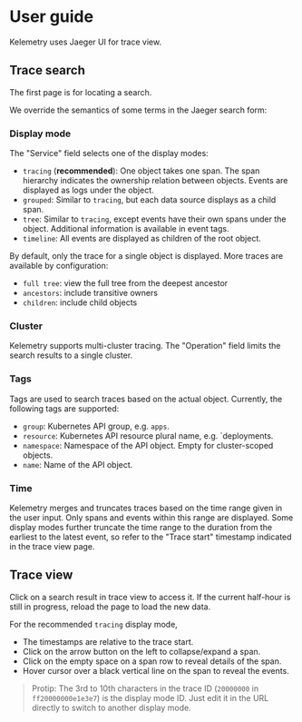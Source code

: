 # User guide

Kelemetry uses Jaeger UI for trace view.

## Trace search

The first page is for locating a search.

We override the semantics of some terms in the Jaeger search form:

### Display mode

The "Service" field selects one of the display modes:

- `tracing` (**recommended**): One object takes one span.
  The span hierarchy indicates the ownership relation between objects.
  Events are displayed as logs under the object.
- `grouped`: Similar to `tracing`, but each data source displays as a child span.
- `tree`: Similar to `tracing`, except events have their own spans under the object.
  Additional information is available in event tags.
- `timeline`: All events are displayed as children of the root object.

By default, only the trace for a single object is displayed.
More traces are available by configuration:

- `full tree`: view the full tree from the deepest ancestor
- `ancestors`: include transitive owners
- `children`: include child objects

### Cluster

Kelemetry supports multi-cluster tracing.
The "Operation" field limits the search results to a single cluster.

### Tags

Tags are used to search traces based on the actual object.
Currently, the following tags are supported:

- `group`: Kubernetes API group, e.g. `apps`.
- `resource`: Kubernetes API resource plural name, e.g. `deployments.
- `namespace`: Namespace of the API object. Empty for cluster-scoped objects.
- `name`: Name of the API object.

### Time

Kelemetry merges and truncates traces based on the time range given in the user input.
Only spans and events within this range are displayed.
Some display modes further truncate the time range to the duration from the earliest to the latest event,
so refer to the "Trace start" timestamp indicated in the trace view page.

## Trace view

Click on a search result in trace view to access it.
If the current half-hour is still in progress, reload the page to load the new data.

For the recommended `tracing` display mode,

- The timestamps are relative to the trace start.
- Click on the arrow button on the left to collapse/expand a span.
- Click on the empty space on a span row to reveal details of the span.
- Hover cursor over a black vertical line on the span to reveal the events.

> Protip: The 3rd to 10th characters in the trace ID (`20000000` in `ff20000000e1e3e7`) is the display mode ID.
> Just edit it in the URL directly to switch to another display mode.
